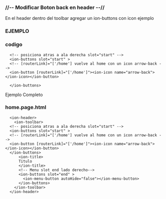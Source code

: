 ### //-- Modificar Boton back en header --//

  En el header dentro del toolbar agregar un ion-buttons con icon ejemplo


### EJEMPLO

### codigo
      <!-- posiciona atras a ala derecha slot="start" -->
      <ion-buttons slot="start" >
      <!-- [routerLink]="['/home'] vuelve al home con un icon arrow-back -->
      <ion-button [routerLink]="['/home']"><ion-icon name="arrow-back"></ion-icon></ion-button>
  
      </ion-buttons>


  Ejemplo Completo 

### home.page.html

      <ion-header>
        <ion-toolbar>
      <!-- posiciona atras a ala derecha slot="start" -->
      <ion-buttons slot="start" >
      <!-- [routerLink]="['/home'] vuelve al home con un icon arrow-back -->
      <ion-button [routerLink]="['/home']"><ion-icon name="arrow-back"></ion-icon></ion-button>
      </ion-buttons>
          <ion-title>
          Titulo
          </ion-title>
          <!-- Menu slot end lado derecho-->
          <ion-buttons slot="end" >
            <ion-menu-button autoHide="false"></ion-menu-button>
          </ion-buttons>
        </ion-toolbar>
      </ion-header>